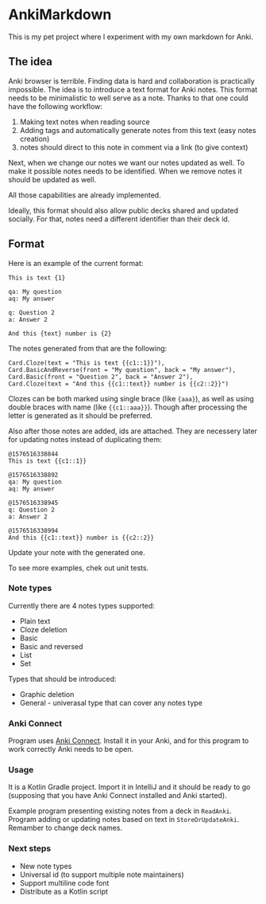 # AnkiMarkdown

This is my pet project where I experiment with my own markdown for Anki.

## The idea

Anki browser is terrible. Finding data is hard and collaboration is practically impossible. 
The idea is to introduce a text format for Anki notes. 
This format needs to be minimalistic to well serve as a note.
Thanks to that one could have the following workflow:

1) Making text notes when reading source
2) Adding tags and automatically generate notes from this text (easy notes creation)
3) notes should direct to this note in comment via a link (to give context)

Next, when we change our notes we want our notes updated as well. To make it possible notes needs to be identified. When we remove notes it should be updated as well. 

All those capabilities are already implemented.

Ideally, this format should also allow public decks shared and updated socially. For that, notes need a different identifier than their deck id.

## Format

Here is an example of the current format:

```
This is text {1}

qa: My question
aq: My answer

q: Question 2
a: Answer 2

And this {text} number is {2}
```

The notes generated from that are the following:

```
Card.Cloze(text = "This is text {{c1::1}}"),
Card.BasicAndReverse(front = "My question", back = "My answer"),
Card.Basic(front = "Question 2", back = "Answer 2"),
Card.Cloze(text = "And this {{c1::text}} number is {{c2::2}}")
```

Clozes can be both marked using single brace (like `{aaa}`), as well as using double braces with name (like `{{c1::aaa}}`). 
Though after processing the letter is generated as it should be preferred. 

Also after those notes are added, ids are attached. They are necessery later for updating notes instead of duplicating them:

```
@1576516338844
This is text {{c1::1}}

@1576516338892
qa: My question
aq: My answer

@1576516338945
q: Question 2
a: Answer 2

@1576516338994
And this {{c1::text}} number is {{c2::2}}
```

Update your note with the generated one. 

To see more examples, chek out unit tests.

### Note types

Currently there are 4 notes types supported:
* Plain text
* Cloze deletion
* Basic
* Basic and reversed
* List
* Set

Types that should be introduced:
* Graphic deletion
* General - univerasal type that can cover any notes type

### Anki Connect

Program uses [Anki Connect](https://github.com/FooSoft/anki-connect). Install it in your Anki, and for this program to work correctly Anki needs to be open. 

### Usage

It is a Kotlin Gradle project. Import it in IntelliJ and it should be ready to go (supposing that you have Anki Connect installed and Anki started).

Example program presenting existing notes from a deck in `ReadAnki`. Program adding or updating notes based on text in `StoreOrUpdateAnki`. Remamber to change deck names.

### Next steps

* New note types
* Universal id (to support multiple note maintainers)
* Support multiline code font
* Distribute as a Kotlin script
